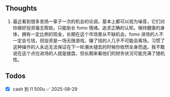 ## Thoughts
1. 最近看到很多宣扬一辈子一次的机会的论调，基本上都可以视为噪音，它们对你做好投资毫无帮助，只能助长 fomo 情绪。追求正确的认知，保持健康的身体，拥有一定比例的现金，长期在这个市场里从不缺机会。fomo 进场的人不一定会亏钱，但投资是一场无限游戏，赚了钱的人几乎不可能会离场。习惯了这种操作的人永远无法保证在下一轮潮水褪去的时候你依然全身而退。我不敢说在这个点位进场的人就是接盘，但长期来看他们的财务状况可能充满了随机性。
## Todos
- [x] cash 到 l1 500u ✅ 2025-08-29
